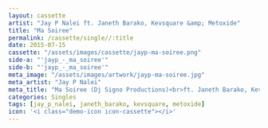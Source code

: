 ```yaml
---
layout: cassette
artist: "Jay P Nalei ft. Janeth Barako, Kevsquare &amp; Metoxide"
title: "Ma Soiree"
permalink: /cassette/single//:title
date: 2015-07-15
cassette: "/assets/images/cassette/jayp-ma-soiree.png"
side-a: "'jayp_-_ma_soiree'"
side-b: "'jayp_-_ma_soiree'"
meta_image: "/assets/images/artwork/jayp-ma-soiree.jpg"
meta_artist: "Jay P Nalei"
meta_title: "Ma Soiree (Dj Signo Productions)<br>ft. Janeth Barako, Kevsquare &amp; Metoxide"
categories: Singles
tags: [jay_p_nalei, janeth_barako, kevsquare, metoxide]
icon: '<i class="demo-icon icon-cassette"></i>'
---
```

